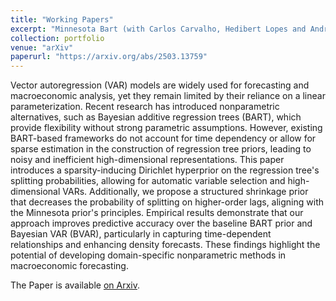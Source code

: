 ```yaml
---
title: "Working Papers"
excerpt: "Minnesota Bart (with Carlos Carvalho, Hedibert Lopes and Andrew Herren)"
collection: portfolio
venue: "arXiv"
paperurl: "https://arxiv.org/abs/2503.13759"
---
```


Vector autoregression (VAR) models are widely used for forecasting and macroeconomic analysis, yet they remain limited by their reliance on a linear parameterization. Recent research has introduced nonparametric alternatives, such as Bayesian additive regression trees (BART), which provide flexibility without strong parametric assumptions. However, existing BART-based frameworks do not account for time dependency or allow for sparse estimation in the construction of regression tree priors, leading to noisy and inefficient high-dimensional representations. This paper introduces a sparsity-inducing Dirichlet hyperprior on the regression tree's splitting probabilities, allowing for automatic variable selection and high-dimensional VARs. Additionally, we propose a structured shrinkage prior that decreases the probability of splitting on higher-order lags, aligning with the Minnesota prior's principles. Empirical results demonstrate that our approach improves predictive accuracy over the baseline BART prior and Bayesian VAR (BVAR), particularly in capturing time-dependent relationships and enhancing density forecasts. These findings highlight the potential of developing domain-specific nonparametric methods in macroeconomic forecasting.

The Paper is available [on Arxiv](https://arxiv.org/abs/2503.13759).